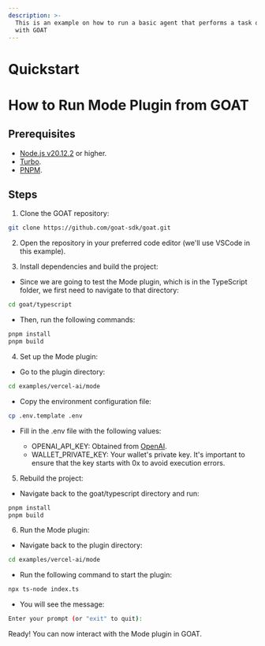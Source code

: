 ```yaml
---
description: >-
  This is an example on how to run a basic agent that performs a task on Mode
  with GOAT
---
```


# Quickstart


# How to Run Mode Plugin from GOAT

## Prerequisites

*   [Node.js v20.12.2](https://nodejs.org/) or higher.
*   [Turbo](https://turbo.build/).
*   [PNPM](https://pnpm.io/).

## Steps

1. Clone the GOAT repository:

```bash
git clone https://github.com/goat-sdk/goat.git
```

2. Open the repository in your preferred code editor (we'll use VSCode in this example).

3. Install dependencies and build the project:

* Since we are going to test the Mode plugin, which is in the TypeScript folder, we first need to navigate to that directory:

```bash
cd goat/typescript
```

* Then, run the following commands:

```bash
pnpm install
pnpm build
```

4. Set up the Mode plugin:

* Go to the plugin directory:

```bash
cd examples/vercel-ai/mode
```
* Copy the environment configuration file:

```bash
cp .env.template .env
```

* Fill in the .env file with the following values:
    
    * OPENAI_API_KEY: Obtained from [OpenAI](https://platform.openai.com/settings/organization/api-keys).
    * WALLET_PRIVATE_KEY: Your wallet's private key. It's important to ensure that the key starts with 0x to avoid execution errors.

5. Rebuild the project: 

* Navigate back to the goat/typescript directory and run:

```bash
pnpm install
pnpm build
```


6. Run the Mode plugin:

* Navigate back to the plugin directory:

```bash
cd examples/vercel-ai/mode
```

* Run the following command to start the plugin:

```bash
npx ts-node index.ts
```

* You will see the message:

```bash
Enter your prompt (or "exit" to quit):
```


Ready! You can now interact with the Mode plugin in GOAT.

